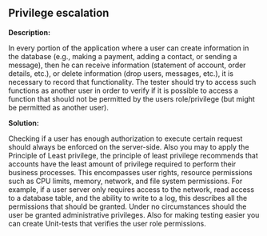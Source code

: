 Privilege escalation
-------

**Description:**

In every portion of the application where a user can create information in the database
(e.g., making a payment, adding a contact, or sending a message), then he can receive
information (statement of account, order details, etc.), or delete information
(drop users, messages, etc.), it is necessary to record that functionality.
The tester should try to access such functions as another user in order to verify if it is
possible to access a function that should not be permitted by the users role/privilege
(but might be permitted as another user).


**Solution:**

Checking if a user has enough authorization to execute certain request should always be
enforced on the server-side. Also you may to apply the Principle of Least privilege,
the principle of least privilege recommends that accounts have the least amount of
privilege required to perform their business processes. This encompasses user rights,
resource permissions such as CPU limits, memory, network, and file system permissions.
For example, if a user server only requires access to the network, read access to a
database table, and the ability to write to a log, this describes all the permissions
that should be granted. Under no circumstances should the user be granted administrative
privileges. Also for making testing easier you can create Unit-tests that verifies the
user role permissions.
